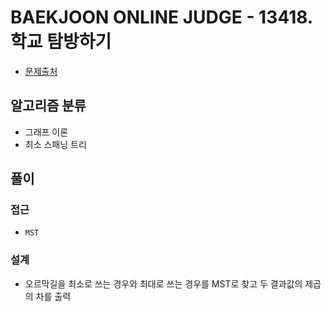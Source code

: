 # BAEKJOON ONLINE JUDGE - 13418. 학교 탐방하기

- [문제출처](https://www.acmicpc.net/problem/13418 '13418. 학교 탐방하기')

## 알고리즘 분류

- 그래프 이론
- 최소 스패닝 트리

## 풀이

### 접근

- `MST`

### 설계

- 오르막길을 최소로 쓰는 경우와 최대로 쓰는 경우를 MST로 찾고 두 결과값의 제곱의 차를 출력
